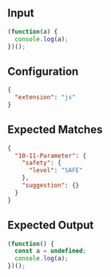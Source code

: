
## Input
```javascript input
(function(a) {
  console.log(a);
})();
```

## Configuration
```json configuration
{
  "extension": "js"
}
```

## Expected Matches
```json expected matches
{
  "10-11-Parameter": {
    "safety": {
      "level": "SAFE"
    },
    "suggestion": {}
  }
}
```

## Expected Output
```javascript expected output
(function() {
  const a = undefined;
  console.log(a);
})();
```

